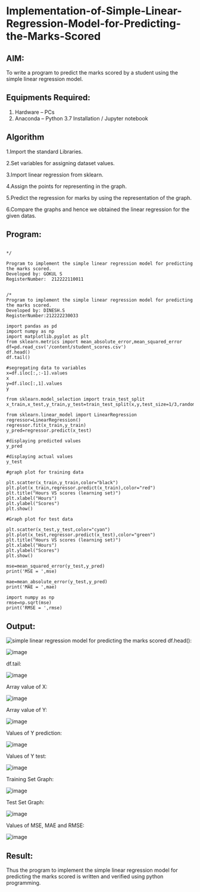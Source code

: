 # Implementation-of-Simple-Linear-Regression-Model-for-Predicting-the-Marks-Scored

## AIM:
To write a program to predict the marks scored by a student using the simple linear regression model.

## Equipments Required:
1. Hardware – PCs
2. Anaconda – Python 3.7 Installation / Jupyter notebook

## Algorithm

1.Import the standard Libraries.

2.Set variables for assigning dataset values.

3.Import linear regression from sklearn.

4.Assign the points for representing in the graph.

5.Predict the regression for marks by using the representation of the graph.

6.Compare the graphs and hence we obtained the linear regression for the given datas.
## Program:
```

*/

Program to implement the simple linear regression model for predicting the marks scored.
Developed by: GOKUL S
RegisterNumber:  212222110011


/*
Program to implement the simple linear regression model for predicting the marks scored.
Developed by: DINESH.S
RegisterNumber:212222230033

import pandas as pd
import numpy as np
import matplotlib.pyplot as plt
from sklearn.metrics import mean_absolute_error,mean_squared_error
df=pd.read_csv('/content/student_scores.csv')
df.head()
df.tail()

#segregating data to variables
x=df.iloc[:,:-1].values
x
y=df.iloc[:,1].values
y

from sklearn.model_selection import train_test_split
x_train,x_test,y_train,y_test=train_test_split(x,y,test_size=1/3,random_state=0)

from sklearn.linear_model import LinearRegression
regressor=LinearRegression()
regressor.fit(x_train,y_train)
y_pred=regressor.predict(x_test)

#displaying predicted values
y_pred

#displaying actual values
y_test

#graph plot for training data

plt.scatter(x_train,y_train,color="black") 
plt.plot(x_train,regressor.predict(x_train),color="red") 
plt.title("Hours VS scores (learning set)") 
plt.xlabel("Hours") 
plt.ylabel("Scores") 
plt.show()

#Graph plot for test data

plt.scatter(x_test,y_test,color="cyan")
plt.plot(x_test,regressor.predict(x_test),color="green")
plt.title("Hours VS scores (learning set)")
plt.xlabel("Hours")
plt.ylabel("Scores")
plt.show()

mse=mean_squared_error(y_test,y_pred)
print('MSE = ',mse)

mae=mean_absolute_error(y_test,y_pred)
print('MAE = ',mae)

import numpy as np
rmse=np.sqrt(mse)
print('RMSE = ',rmse)
```


## Output:
![simple linear regression model for predicting the marks scored](sam.png)
df.head():


![image](https://github.com/gokul-sureshkumar/Implementation-of-Simple-Linear-Regression-Model-for-Predicting-the-Marks-Scored/assets/121148715/9d6dd763-1312-4309-b389-2dd183edc4d3)

df.tail:

![image](https://github.com/gokul-sureshkumar/Implementation-of-Simple-Linear-Regression-Model-for-Predicting-the-Marks-Scored/assets/121148715/6d478690-6e85-48c5-a88a-9db67ad1d50d)

Array value of X:


![image](https://github.com/gokul-sureshkumar/Implementation-of-Simple-Linear-Regression-Model-for-Predicting-the-Marks-Scored/assets/121148715/bd15ff62-80cf-4c8a-ab65-5a6f0c6cb06f)

Array value of Y:


![image](https://github.com/gokul-sureshkumar/Implementation-of-Simple-Linear-Regression-Model-for-Predicting-the-Marks-Scored/assets/121148715/e91a7b41-2d68-4dab-b06c-d65b570333e9)

Values of Y prediction:

![image](https://github.com/gokul-sureshkumar/Implementation-of-Simple-Linear-Regression-Model-for-Predicting-the-Marks-Scored/assets/121148715/3c542143-02b3-4ef3-b3ff-1dc8b612fb2d)

Values of Y test:


![image](https://github.com/gokul-sureshkumar/Implementation-of-Simple-Linear-Regression-Model-for-Predicting-the-Marks-Scored/assets/121148715/edb36dd2-b659-4365-b711-6c01f09d97ff)

Training Set Graph:


![image](https://github.com/gokul-sureshkumar/Implementation-of-Simple-Linear-Regression-Model-for-Predicting-the-Marks-Scored/assets/121148715/0fc24422-02aa-42eb-a173-773ae046b894)

Test Set Graph:

![image](https://github.com/gokul-sureshkumar/Implementation-of-Simple-Linear-Regression-Model-for-Predicting-the-Marks-Scored/assets/121148715/66f9a4c7-bd72-4fa3-a6b5-13674c9460c6)

Values of MSE, MAE and RMSE:

![image](https://github.com/gokul-sureshkumar/Implementation-of-Simple-Linear-Regression-Model-for-Predicting-the-Marks-Scored/assets/121148715/599f66db-4482-4ae1-af5f-2a99cd840aa0)

## Result:
Thus the program to implement the simple linear regression model for predicting the marks scored is written and verified using python programming.
